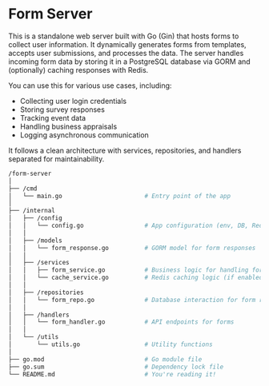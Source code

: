 # Form Server
This is a standalone web server built with Go (Gin) that hosts forms to collect user information. It dynamically generates forms from templates, accepts user submissions, and processes the data. The server handles incoming form data by storing it in a PostgreSQL database via GORM and (optionally) caching responses with Redis.

You can use this for various use cases, including:
- Collecting user login credentials
- Storing survey responses
- Tracking event data
- Handling business appraisals
- Logging asynchronous communication

It follows a clean architecture with services, repositories, and handlers separated for maintainability.
```bash
/form-server
│
├── /cmd
│   └── main.go                       # Entry point of the app
│
├── /internal
│   ├── /config
│   │   └── config.go                 # App configuration (env, DB, Redis, etc.)
│   │
│   ├── /models
│   │   └── form_response.go          # GORM model for form responses
│   │
│   ├── /services
│   │   ├── form_service.go           # Business logic for handling form submissions
│   │   └── cache_service.go          # Redis caching logic (if enabled)
│   │
│   ├── /repositories
│   │   └── form_repo.go              # Database interaction for form responses
│   │
│   ├── /handlers
│   │   └── form_handler.go           # API endpoints for forms
│   │
│   └── /utils
│       └── utils.go                  # Utility functions
│
├── go.mod                            # Go module file
├── go.sum                            # Dependency lock file
└── README.md                         # You're reading it!
```